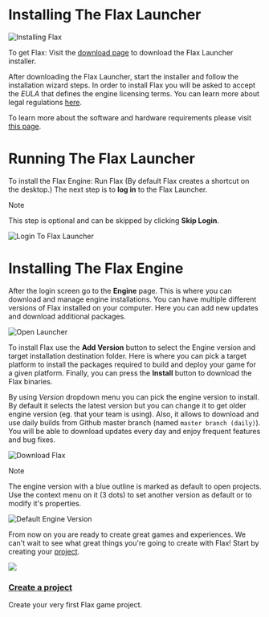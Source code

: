 # Installing The Flax Launcher

![Installing Flax](media/installing-flax.png)

To get Flax: Visit the [download page](http://flaxengine.com/download) to download the Flax Launcher installer.

After downloading the Flax Launcher, start the installer and follow the installation wizard steps. In order to install Flax you will be asked to accept the *EULA* that defines the engine licensing terms. You can learn more about legal regulations [here](http://flaxengine.com/licensing).

To learn more about the software and hardware requirements please visit [this page](requirements.md).

# Running The Flax Launcher

To install the Flax Engine: Run Flax (By default Flax creates a shortcut on the desktop.)
The next step is to **log in** to the Flax Launcher. 
> [!Note]
> This step is optional and can be skipped by clicking **Skip Login**.

![Login To Flax Launcher](media/flax-launcher-login.png)

# Installing The Flax Engine

After the login screen go to the **Engine** page. This is where you can download and manage engine installations. You can have multiple different versions of Flax installed on your computer. Here you can add new updates and download additional packages. 

![Open Launcher](media/launcher-engine.png)

To install Flax use the **Add Version** button to select the Engine version and target installation destination folder. Here is where you can pick a target platform to install the packages required to build and deploy your game for a given platform. Finally, you can press the **Install** button to download the Flax binaries.

By using *Version* dropdown menu you can pick the engine version to install. By default it selects the latest version but you can change it to get older engine version (eg. that your team is using). Also, it allows to download and use daily builds from Github master branch (named `master branch (daily)`). You will be able to download updates every day and enjoy frequent features and bug fixes.

![Download Flax](media/download-flax.png)

> [!Note]
> The engine version with a blue outline is marked as default to open projects. Use the context menu on it (3 dots) to set another version as default or to modify it's properties.

![Default Engine Version](media/default-version.png)

From now on you are ready to create great games and experiences. We can't wait to see what great things you're going to create with Flax! Start by creating your [project](create-a-project.md).

<div class="frontpage">

<div class="frontpage-section">
<a href="create-a-project.md"><img src="media/create-a-project-icon.jpg"></a>
<h3><a href="create-a-project.md">Create a project</a></h3>
<p>Create your very first Flax game project.</p>
</div>

</div>

